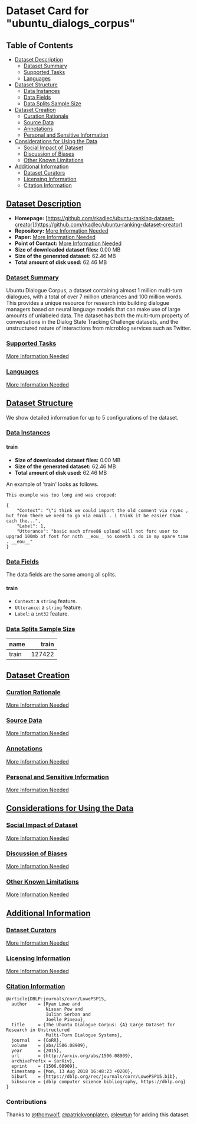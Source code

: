 ---
---

# Dataset Card for "ubuntu_dialogs_corpus"

## Table of Contents
- [Dataset Description](#dataset-description)
  - [Dataset Summary](#dataset-summary)
  - [Supported Tasks](#supported-tasks)
  - [Languages](#languages)
- [Dataset Structure](#dataset-structure)
  - [Data Instances](#data-instances)
  - [Data Fields](#data-fields)
  - [Data Splits Sample Size](#data-splits-sample-size)
- [Dataset Creation](#dataset-creation)
  - [Curation Rationale](#curation-rationale)
  - [Source Data](#source-data)
  - [Annotations](#annotations)
  - [Personal and Sensitive Information](#personal-and-sensitive-information)
- [Considerations for Using the Data](#considerations-for-using-the-data)
  - [Social Impact of Dataset](#social-impact-of-dataset)
  - [Discussion of Biases](#discussion-of-biases)
  - [Other Known Limitations](#other-known-limitations)
- [Additional Information](#additional-information)
  - [Dataset Curators](#dataset-curators)
  - [Licensing Information](#licensing-information)
  - [Citation Information](#citation-information)

## [Dataset Description](#dataset-description)

- **Homepage:** [https://github.com/rkadlec/ubuntu-ranking-dataset-creator](https://github.com/rkadlec/ubuntu-ranking-dataset-creator)
- **Repository:** [More Information Needed](https://github.com/huggingface/datasets/blob/master/CONTRIBUTING.md#how-to-contribute-to-the-dataset-cards)
- **Paper:** [More Information Needed](https://github.com/huggingface/datasets/blob/master/CONTRIBUTING.md#how-to-contribute-to-the-dataset-cards)
- **Point of Contact:** [More Information Needed](https://github.com/huggingface/datasets/blob/master/CONTRIBUTING.md#how-to-contribute-to-the-dataset-cards)
- **Size of downloaded dataset files:** 0.00 MB
- **Size of the generated dataset:** 62.46 MB
- **Total amount of disk used:** 62.46 MB

### [Dataset Summary](#dataset-summary)

Ubuntu Dialogue Corpus, a dataset containing almost 1 million multi-turn dialogues, with a total of over 7 million utterances and 100 million words. This provides a unique resource for research into building dialogue managers based on neural language models that can make use of large amounts of unlabeled data. The dataset has both the multi-turn property of conversations in the Dialog State Tracking Challenge datasets, and the unstructured nature of interactions from microblog services such as Twitter.

### [Supported Tasks](#supported-tasks)

[More Information Needed](https://github.com/huggingface/datasets/blob/master/CONTRIBUTING.md#how-to-contribute-to-the-dataset-cards)

### [Languages](#languages)

[More Information Needed](https://github.com/huggingface/datasets/blob/master/CONTRIBUTING.md#how-to-contribute-to-the-dataset-cards)

## [Dataset Structure](#dataset-structure)

We show detailed information for up to 5 configurations of the dataset.

### [Data Instances](#data-instances)

#### train

- **Size of downloaded dataset files:** 0.00 MB
- **Size of the generated dataset:** 62.46 MB
- **Total amount of disk used:** 62.46 MB

An example of 'train' looks as follows.
```
This example was too long and was cropped:

{
    "Context": "\"i think we could import the old comment via rsync , but from there we need to go via email . i think it be easier than cach the...",
    "Label": 1,
    "Utterance": "basic each xfree86 upload will not forc user to upgrad 100mb of font for noth __eou__ no someth i do in my spare time . __eou__"
}
```

### [Data Fields](#data-fields)

The data fields are the same among all splits.

#### train
- `Context`: a `string` feature.
- `Utterance`: a `string` feature.
- `Label`: a `int32` feature.

### [Data Splits Sample Size](#data-splits-sample-size)

|name |train |
|-----|-----:|
|train|127422|

## [Dataset Creation](#dataset-creation)

### [Curation Rationale](#curation-rationale)

[More Information Needed](https://github.com/huggingface/datasets/blob/master/CONTRIBUTING.md#how-to-contribute-to-the-dataset-cards)

### [Source Data](#source-data)

[More Information Needed](https://github.com/huggingface/datasets/blob/master/CONTRIBUTING.md#how-to-contribute-to-the-dataset-cards)

### [Annotations](#annotations)

[More Information Needed](https://github.com/huggingface/datasets/blob/master/CONTRIBUTING.md#how-to-contribute-to-the-dataset-cards)

### [Personal and Sensitive Information](#personal-and-sensitive-information)

[More Information Needed](https://github.com/huggingface/datasets/blob/master/CONTRIBUTING.md#how-to-contribute-to-the-dataset-cards)

## [Considerations for Using the Data](#considerations-for-using-the-data)

### [Social Impact of Dataset](#social-impact-of-dataset)

[More Information Needed](https://github.com/huggingface/datasets/blob/master/CONTRIBUTING.md#how-to-contribute-to-the-dataset-cards)

### [Discussion of Biases](#discussion-of-biases)

[More Information Needed](https://github.com/huggingface/datasets/blob/master/CONTRIBUTING.md#how-to-contribute-to-the-dataset-cards)

### [Other Known Limitations](#other-known-limitations)

[More Information Needed](https://github.com/huggingface/datasets/blob/master/CONTRIBUTING.md#how-to-contribute-to-the-dataset-cards)

## [Additional Information](#additional-information)

### [Dataset Curators](#dataset-curators)

[More Information Needed](https://github.com/huggingface/datasets/blob/master/CONTRIBUTING.md#how-to-contribute-to-the-dataset-cards)

### [Licensing Information](#licensing-information)

[More Information Needed](https://github.com/huggingface/datasets/blob/master/CONTRIBUTING.md#how-to-contribute-to-the-dataset-cards)

### [Citation Information](#citation-information)

```
@article{DBLP:journals/corr/LowePSP15,
  author    = {Ryan Lowe and
               Nissan Pow and
               Iulian Serban and
               Joelle Pineau},
  title     = {The Ubuntu Dialogue Corpus: {A} Large Dataset for Research in Unstructured
               Multi-Turn Dialogue Systems},
  journal   = {CoRR},
  volume    = {abs/1506.08909},
  year      = {2015},
  url       = {http://arxiv.org/abs/1506.08909},
  archivePrefix = {arXiv},
  eprint    = {1506.08909},
  timestamp = {Mon, 13 Aug 2018 16:48:23 +0200},
  biburl    = {https://dblp.org/rec/journals/corr/LowePSP15.bib},
  bibsource = {dblp computer science bibliography, https://dblp.org}
}

```


### Contributions

Thanks to [@thomwolf](https://github.com/thomwolf), [@patrickvonplaten](https://github.com/patrickvonplaten), [@lewtun](https://github.com/lewtun) for adding this dataset.
